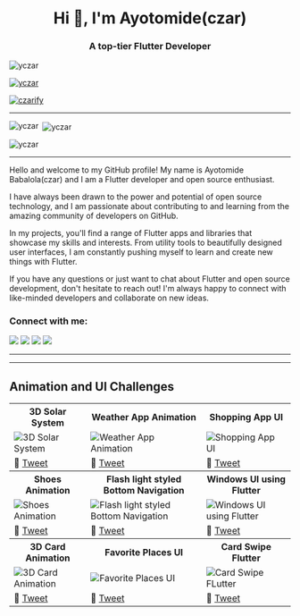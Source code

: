 <h1 align="center">Hi 👋, I'm Ayotomide(czar)</h1>
<h3 align="center">A top-tier Flutter Developer </h3>

<p align="left"> <img src="https://komarev.com/ghpvc/?username=yczar&label=Profile%20views&color=0e75b6&style=flat" alt="yczar" /> </p>

<p align="left"> <a href="https://github.com/ryo-ma/github-profile-trophy"><img src="https://github-profile-trophy.vercel.app/?username=yczar&theme=onedark" alt="yczar" /></a> </p>

<p align="left"> <a href="https://twitter.com/czarify" target="blank"><img src="https://img.shields.io/twitter/follow/czarify?logo=twitter&style=for-the-badge" alt="czarify" /></a> </p>

---

<p><img align="left" src="https://github-readme-stats.vercel.app/api/top-langs?username=yczar&show_icons=true&locale=en&layout=compact&theme=onedark" alt="yczar" /></p>

<p>&nbsp;<img align="center" src="https://github-readme-stats.vercel.app/api?username=yczar&show_icons=true&locale=en&theme=onedark" alt="yczar" /></p>

<p><img align="center" src="https://github-readme-streak-stats.herokuapp.com/?user=yczar&theme=onedark" alt="yczar" /></p>

---

Hello and welcome to my GitHub profile! My name is Ayotomide Babalola(czar) and I am a Flutter developer and open source enthusiast.

I have always been drawn to the power and potential of open source technology, and I am passionate about contributing to and learning from the amazing community of developers on GitHub.

In my projects, you'll find a range of Flutter apps and libraries that showcase my skills and interests. From utility tools to beautifully designed user interfaces, I am constantly pushing myself to learn and create new things with Flutter.

If you have any questions or just want to chat about Flutter and open source development, don't hesitate to reach out! I'm always happy to connect with like-minded developers and collaborate on new ideas.

<h3 align="left">Connect with me:</h3>

[![](https://img.shields.io/badge/Medium-12100E?style=for-the-badge&logo=medium&logoColor=white)](https://medium.com/@ayotomideb) [![](https://img.shields.io/badge/twitter-12100E?style=for-the-badge&logo=twitter&logoColor=white)](https://twitter.com/czarify) [![](https://img.shields.io/badge/youtube-12100E?style=for-the-badge&logo=youtube&logoColor=white)](https://www.youtube.com/channel/UCO_ydm-DWmWzxNY9-QecpOg) [![](https://img.shields.io/badge/instagram-12100E?style=for-the-badge&logo=instagram&logoColor=white)](https://instagram.com/czarfy)

---

<!-- ## Client Projects And Apps on The Stores

<table>
	<tbody width="100%">
	<tr>
		<th>Project</th>	
		<th>Links</th>
	</tr>
	<tr>
	<td>
			<h3>DevFest Akure App</h3>
			<p>This app is your one-stop-shop for everything you need to know about the conference, including the schedule, location, speakers, and sponsors. With the app, you can create a personalized schedule and receive updates and notifications about the event. You can also interact with other attendees and connect with the tech community in Akure. Plus, the app offers information about the city and local attractions, as well as resources for attendees traveling to the event<a href="https://gdg.community.dev/events/details/google-gdg-akure-presents-devfest-akure-2022/"> DevFest 2022</a></p>
			<p>🗓 December 2022</p>
		</td>
		<td>
			<div>
				<a href="https://play.google.com/store/apps/details?id=com.gdgakure.devfest2">
  <img width="200px" src="https://user-images.githubusercontent.com/50345358/161318656-3c9d06f0-8782-4d6f-9d85-af9ef0246766.png" alt="DevFest on Google Play" />
</a>
			</div>
			<div>
<a href="">
  <img width="200px" src="https://user-images.githubusercontent.com/50345358/161318659-5a9514f4-f900-455e-81e9-8c5426fd366d.svg" alt="DevFest on iOS App Store" />
</a>
			</div>
    </tbody>
</table> -->

---

## Animation and UI Challenges

<table>
	<tbody width="100%">
	<tr>
			<th>3D Solar System</th>	
			<th>Weather App Animation</th>	
			<th>Shopping App UI</th>
		</tr>
		<tr>
			<td>
				<img src="https://user-images.githubusercontent.com/32166619/211872067-720076e7-8a2d-403a-aa85-49c6a1a9b9fd.gif" alt="3D Solar System"></img>
			</td>
			<td>
			<img src="https://user-images.githubusercontent.com/32166619/211877404-9a67dc60-a2c3-40a0-a87f-0ec3a860ffab.gif" alt="Weather App Animation"></img>
			</td>
						<td>
			<img src="https://user-images.githubusercontent.com/32166619/224167011-e7ba4af5-1014-453b-bb71-bc1a5bb36788.gif" alt="Shopping App UI"></img>
			</td>
		</tr>
		<tr>
			<td>
				🔗 <a href="https://twitter.com/czarify/status/1613090828054073345?s=20&t=xMTAcGtGOsW2bzeGXyWfMg">Tweet</a>
			</td>
			<td>
				🔗 <a href="https://twitter.com/czarify/status/1611279950870372353?s=20&t=xMTAcGtGOsW2bzeGXyWfMg">Tweet</a>
			</td>
			<td>
				🔗 <a href="https://twitter.com/czarify/status/1633882663055671296?s=20">Tweet</a>
			</td>
		</tr>
		<tr>
			<th>Shoes Animation</th>	
			<th>Flash light styled Bottom Navigation</th>	
			<th>Windows UI using Flutter</th>
		</tr>
		<tr>
			<td>
				<img src="https://user-images.githubusercontent.com/32166619/207008038-ec7388f6-25ee-418f-914c-d7aa9be8d258.gif" alt="Shoes Animation"></img>
			</td>
			<td>
				<img src="https://user-images.githubusercontent.com/32166619/210069480-eb37b579-2382-4339-b0dc-54929c6b5f13.gif" alt="Flash light styled Bottom Navigation"></img>
			</td>
			<td>
			<img src="https://user-images.githubusercontent.com/32166619/210072762-31cea3cf-9ffb-4fce-96cf-3e099c2e95ea.gif" alt="Windows UI using Flutter"></img>
			</td>
		</tr>
		<tr>
			<td>
				🔗 <a href="https://twitter.com/czarify/status/1600887868121317377?s=20">Tweet</a>
			</td>
			<td>
				🔗 <a href="https://twitter.com/czarify/status/1608118401343578113?s=20">Tweet</a>
			</td>
			<td>
				🔗 <a href="https://twitter.com/czarify/status/1582729505977749509?s=20">Tweet</a>
			</td>
		</tr>
		<tr>
			<th>3D Card Animation</th>	
			<th>Favorite Places UI</th>	
			<th>Card Swipe Flutter</th>
		</tr>
		<tr>
			<td>
				<img src="https://user-images.githubusercontent.com/32166619/210073354-c802d4fa-e28c-4afe-8045-fa7132542727.gif" alt="3D Card Animation"></img>
			</td>
			<td>
				<img src="https://user-images.githubusercontent.com/32166619/210073809-850bef12-9634-40e7-859e-48e8565ed451.gif" alt="Favorite Places UI"></img>
			</td>
			<td>
			<img src="https://user-images.githubusercontent.com/32166619/210074020-293fd523-9449-4ff4-913b-15768ff1c10f.gif" alt="Card Swipe FLutter"></img>
			</td>
		</tr>
		<tr>
			<td>
				🔗 <a href="https://twitter.com/czarify/status/1605612977356304384?s=20">Tweet</a>
			</td>
			<td>
				🔗 <a href="https://twitter.com/czarify/status/1577253920845406209?s=20">Tweet</a>
			</td>
			<td>
				🔗 <a href="https://twitter.com/czarify/status/1582729505977749509?s=20">Tweet</a>
			</td>
		</tr>
	</tbody>
</table>

<!-- <h3 align="left">Languages and Tools:</h3>
<p align="left"> <a href="https://developer.android.com" target="_blank"> <img src="https://raw.githubusercontent.com/devicons/devicon/master/icons/android/android-original-wordmark.svg" alt="android" width="40" height="40"/> </a> <a href="https://www.arduino.cc/" target="_blank"> <img src="https://cdn.worldvectorlogo.com/logos/arduino-1.svg" alt="arduino" width="40" height="40"/> </a> <a href="https://dart.dev" target="_blank"> <img src="https://www.vectorlogo.zone/logos/dartlang/dartlang-icon.svg" alt="dart" width="40" height="40"/> </a> <a href="https://firebase.google.com/" target="_blank"> <img src="https://www.vectorlogo.zone/logos/firebase/firebase-icon.svg" alt="firebase" width="40" height="40"/> </a> <a href="https://flutter.dev" target="_blank"> <img src="https://www.vectorlogo.zone/logos/flutterio/flutterio-icon.svg" alt="flutter" width="40" height="40"/> </a> <a href="https://git-scm.com/" target="_blank"> <img src="https://www.vectorlogo.zone/logos/git-scm/git-scm-icon.svg" alt="git" width="40" height="40"/> </a> <a href="https://www.java.com" target="_blank"> <img src="https://raw.githubusercontent.com/devicons/devicon/master/icons/java/java-original.svg" alt="java" width="40" height="40"/> </a> <a href="https://kotlinlang.org" target="_blank"> <img src="https://www.vectorlogo.zone/logos/kotlinlang/kotlinlang-icon.svg" alt="kotlin" width="40" height="40"/> </a> <a href="https://www.python.org" target="_blank"> <img src="https://raw.githubusercontent.com/devicons/devicon/master/icons/python/python-original.svg" alt="python" width="40" height="40"/> </a> <a href="https://www.tensorflow.org" target="_blank"> <img src="https://www.vectorlogo.zone/logos/tensorflow/tensorflow-icon.svg" alt="tensorflow" width="40" height="40"/> </a> </p> -->
